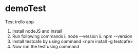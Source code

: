 # demoTest
Test trello app

1. Install nodeJS and install
2. Run following commands
  i. node --version
  ii. npm --version
3. Install testcafe by using command
  <npm install -g testcafe>
4. Now run the test using command
  <testcafe chrome testFileName.js>


